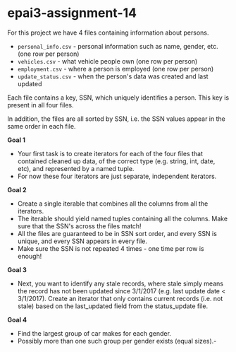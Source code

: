 # epai3-assignment-14

For this project we have 4 files containing information about persons.

- `personal_info.csv` - personal information such as name, gender, etc. (one row per person)
- `vehicles.csv` - what vehicle people own (one row per person)
- `employment.csv` - where a person is employed (one row per person)
- `update_status.csv` - when the person's data was created and last updated

Each file contains a key, SSN, which uniquely identifies a person. This key is present in all four files.

In addition, the files are all sorted by SSN, i.e. the SSN values appear in the same order in each file.

**Goal 1**
- Your first task is to create iterators for each of the four files that contained cleaned up data, of the correct type (e.g. string, int, date, etc), and represented by a named tuple.
- For now these four iterators are just separate, independent iterators.

**Goal 2**
- Create a single iterable that combines all the columns from all the iterators.
- The iterable should yield named tuples containing all the columns. Make sure that the SSN's across the files match!
- All the files are guaranteed to be in SSN sort order, and every SSN is unique, and every SSN appears in every file.
- Make sure the SSN is not repeated 4 times - one time per row is enough!

**Goal 3**
- Next, you want to identify any stale records, where stale simply means the record has not been updated since 3/1/2017 (e.g. last update date < 3/1/2017). Create an iterator that only contains current records (i.e. not stale) based on the last_updated field from the status_update file.

**Goal 4**
- Find the largest group of car makes for each gender.
- Possibly more than one such group per gender exists (equal sizes).- 
